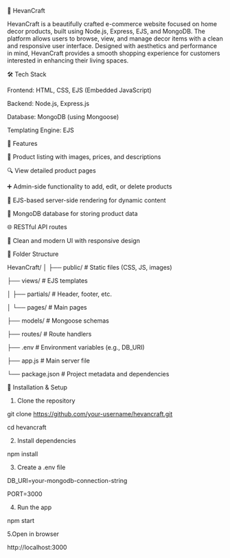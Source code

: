 🏡 HevanCraft

HevanCraft is a beautifully crafted e-commerce website focused on home decor products, built using Node.js, Express, EJS, and MongoDB.
The platform allows users to browse, view, and manage decor items with a clean and responsive user interface.
Designed with aesthetics and performance in mind, HevanCraft provides a smooth shopping experience for customers interested in enhancing their living spaces.



🛠️ Tech Stack

Frontend: HTML, CSS, EJS (Embedded JavaScript)

Backend: Node.js, Express.js

Database: MongoDB (using Mongoose)

Templating Engine: EJS




🚀 Features

🛒 Product listing with images, prices, and descriptions

🔍 View detailed product pages

➕ Admin-side functionality to add, edit, or delete products

📄 EJS-based server-side rendering for dynamic content

💾 MongoDB database for storing product data

🌐 RESTful API routes

🧼 Clean and modern UI with responsive design


📁 Folder Structure

HevanCraft/
│
├── public/           # Static files (CSS, JS, images)

├── views/            # EJS templates

│   ├── partials/     # Header, footer, etc.

│   └── pages/        # Main pages

├── models/           # Mongoose schemas

├── routes/           # Route handlers

├── .env              # Environment variables (e.g., DB_URI)

├── app.js            # Main server file

└── package.json      # Project metadata and dependencies




🔧 Installation & Setup

1. Clone the repository

git clone https://github.com/your-username/hevancraft.git

cd hevancraft

2. Install dependencies
   
npm install

3. Create a .env file

DB_URI=your-mongodb-connection-string

PORT=3000

4. Run the app

npm start

5.Open in browser

http://localhost:3000
